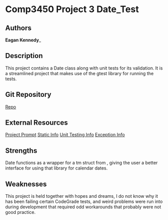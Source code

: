 # Comp3450 Project 3 Date_Test

## Authors

**Eagan Kennedy**_

## Description

This project contains a Date class along with unit tests for its validation. 
It is a streamlined project that makes use of the gtest library for running the tests.


## Git Repository

[Repo](https://github.com/EaganKennedy/date_test)

## External Resources

[Project Prompt](https://cs.harding.edu/gfoust/classes/comp3450/projects/date)
[Static Info](https://cs.harding.edu/gfoust/classes/comp3450/notes/static)
[Unit Testing Info](https://cs.harding.edu/gfoust/classes/comp3450/notes/unittest/)
[Exception Info](https://cs.harding.edu/gfoust/classes/comp3450/notes/exceptions)

## Strengths

Date functions as a wrapper for a tm struct from <ctime>, 
giving the user a better interface for using that library for calendar dates.

## Weaknesses

This project is held together with hopes and dreams, I do not know why it has been failing certain CodeGrade tests,
and weird problems were run into during development that required odd workarounds that probably were not good practice.